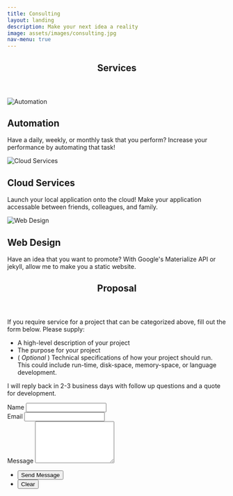 ```yaml
---
title: Consulting
layout: landing
description: Make your next idea a reality
image: assets/images/consulting.jpg
nav-menu: true
---
```

<body>
<section id="one consulting">
	<div class="inner">
		<header class="major">
			<h1>Services</h1>
		</header>
		<div class="inner row center">
			<div class="4u 12u$(medium) card">
				<div class="consulting-image">
					<img  src=" {% link assets/images/cog.png %}" alt="Automation">
				</div>
				<div class="consulting-content">
					<h2>Automation</h2>
					<p>Have a daily, weekly, or monthly task that you perform? Increase your performance by automating that task! </p>
				</div>
			</div>
			<div class="4u 12u$(medium) card">
				<div class="consulting-image">
					<img src=" {% link assets/images/cloud_service.png %}" alt="Cloud Services">
				</div>
				<div class="consulting-content">
					<h2>Cloud Services</h2>
					<p>Launch your local application onto the cloud! Make your application accessable between friends, colleagues, and family.</p>
				</div>
			</div>
			<div class="4u 12u$(medium) card">
				<div class="consulting-image">
					<img src=" {% link assets/images/webdesign.png %}" alt="Web Design">
				</div>
				<div class="consulting-content">
					<h2>Web Design</h2>
					<p>Have an idea that you want to promote? With Google's Materialize API or jekyll, allow me to make you a static website.</p>
				</div>
			</div>
		</div>
	</div>
</section>

<section id="two" class="spotlights">
	<div class="inner">
		<header class="major">
			<h2>Proposal</h2>
		</header>
		<div class="content">
			<p>If you require service for a project that can be categorized above, fill out the form below. Please supply:</p>
			<ul>
				<li>A high-level description of your project </li>
				<li>The purpose for your project </li>
				<li>(<i> Optional </i>) Technical specifications of how your project should run. This could include run-time, disk-space, memory-space, or language development. </li>
			</ul>
			<p> I will reply back in 2-3 business days with follow up questions and a quote for development. </p>
		</div>
	</div>
</section>


<section id="contact">
	<div class="inner">
		<section>
			<form action="https://formspree.io/jakemellichamp@gmail.com" method="POST">
				<div class="field half first">
					<label for="name">Name</label>
					<input type="text" name="name" id="name" />
				</div>
				<div class="field half">
					<label for="email">Email</label>
					<input type="text" name="_replyto" id="email" />
				</div>
				<div class="field">
					<label for="message">Message</label>
					<textarea name="message" id="message" rows="6"></textarea>
				</div>
				<ul class="actions">
					<li><input type="submit" value="Send Message" class="special" /></li>
					<li><input type="reset" value="Clear" /></li>
				</ul>
			</form>
		</section>
  </div>
</section>




</body>